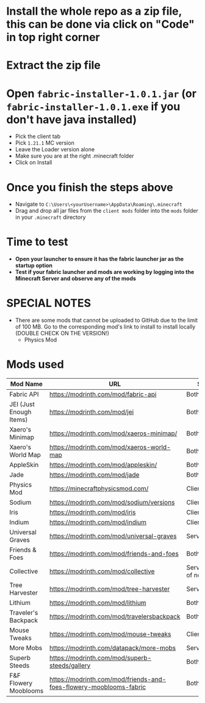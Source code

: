 # Install the whole repo as a zip file, this can be done via click on "Code" in top right corner 
# Extract the zip file

# Open `fabric-installer-1.0.1.jar` (or `fabric-installer-1.0.1.exe` if you don't have java installed)
- Pick the client tab
- Pick `1.21.1` MC version
- Leave the Loader version alone
- Make sure you are at the right .minecraft folder
- Click on Install

# Once you finish the steps above
- Navigate to `C:\Users\<yourUsername>\AppData\Roaming\.minecraft`
- Drag and drop all jar files from the `client mods` folder into the `mods` folder in your `.minecraft` directory

# Time to test
- **Open your launcher to ensure it has the fabric launcher jar as the startup option**
- **Test if your fabric launcher and mods are working by logging into the Minecraft Server and observe any of the mods**

# SPECIAL NOTES
- There are some mods that cannot be uploaded to GitHub due to the limit of 100 MB. Go to the corresponding mod's link to install to install locally (DOUBLE CHECK ON THE VERSION!)
  - Physics Mod

# Mods used
Mod Name | URL | Side
-- | -- | --
Fabric API | https://modrinth.com/mod/fabric-api | Both
JEI (Just Enough Items) | https://modrinth.com/mod/jei | Both
Xaero's Minimap | https://modrinth.com/mod/xaeros-minimap/ | Both
Xaero's World Map | https://modrinth.com/mod/xaeros-world-map | Both
AppleSkin | https://modrinth.com/mod/appleskin/ | Both
Jade | https://modrinth.com/mod/jade | Both
Physics Mod | https://minecraftphysicsmod.com/ | Client
Sodium | https://modrinth.com/mod/sodium/versions | Client
Iris | https://modrinth.com/mod/iris | Client
Indium | https://modrinth.com/mod/indium | Client
Universal Graves | https://modrinth.com/mod/universal-graves | Server
Friends & Foes | https://modrinth.com/mod/friends-and-foes | Both
Collective | https://modrinth.com/mod/collective | Server (as of now)
Tree Harvester | https://modrinth.com/mod/tree-harvester | Server
Lithium | https://modrinth.com/mod/lithium | Both
Traveler's Backpack | https://modrinth.com/mod/travelersbackpack | Both???????
Mouse Tweaks | https://modrinth.com/mod/mouse-tweaks | Client
More Mobs | https://modrinth.com/datapack/more-mobs | Server (DP)
Superb Steeds | https://modrinth.com/mod/superb-steeds/gallery | Both
F&F Flowery Mooblooms | https://modrinth.com/mod/friends-and-foes-flowery-mooblooms-fabric | Both

